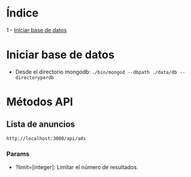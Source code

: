 # Índice
1 - [Iniciar base de datos](#iniciar-base-de-datos)

# Iniciar base de datos

- Desde el directorio mongodb:
`./bin/mongod --dbpath ./data/db --directoryperdb`

# Métodos API

## Lista de anuncios
`http://localhost:3000/api/ads`

### Params
* ?limit=[integer]: Limitar el número de resultados.